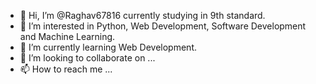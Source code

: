 - 👋 Hi, I’m @Raghav67816 currently studying in 9th standard.
- 👀 I’m interested in Python, Web Development, Software Development and Machine Learning.
- 🌱 I’m currently learning Web Development.
- 💞️ I’m looking to collaborate on ...
- 📫 How to reach me ...

<!---
Raghav67816/Raghav67816 is a ✨ special ✨ repository because its `README.md` (this file) appears on your GitHub profile.
You can click the Preview link to take a look at your changes.
--->
